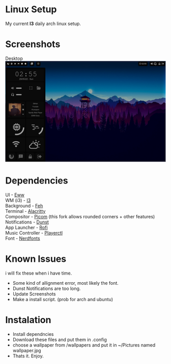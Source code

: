 # Linux Setup 
My current **I3** daily arch linux setup.

# Screenshots
Desktop <br>
![screenshot1](https://github.com/Gwyd0/Linuxsetup/blob/main/dunst/img/2022-05-29-screenshot_000.png?raw=true) <br>

# Dependencies
UI - [Eww](https://github.com/elkowar/eww) <br />
WM (i3) - [I3](https://wiki.archlinux.org/title/I3) <br />
Background - [Feh](https://wiki.archlinux.org/title/Feh) <br />
Terminal - [Alacritty](https://wiki.archlinux.org/title/Alacritty) <br />
Compositor - [Picom](https://aur.archlinux.org/packages/picom-rounded-corners) (this fork allows rounded corners + other features)<br />
Notifications - [Dunst](https://wiki.archlinux.org/title/Dunst) <br />
App Launcher - [Rofi](https://github.com/davatorium/rofi) <br />
Music Controller - [Playerctl](https://archlinux.org/packages/community/x86_64/playerctl/) <br />
Font - [Nerdfonts](https://www.nerdfonts.com/) <br />

# Known Issues
i will fix these when i have time.
* Some kind of allignment error, most likely the font.
* Dunst Notifications are too long.
* Update Screenshots
* Make a install script. (prob for arch and ubuntu)

# Instalation
* Install dependncies
* Download these files and put them in .config
* choose a wallpaper from /wallpapers and put it in ~/Pictures named wallpaper.jpg
* Thats it. Enjoy.
